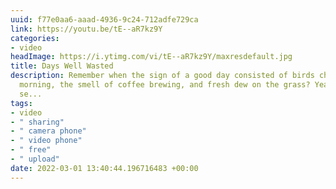 ```yaml
---
uuid: f77e0aa6-aaad-4936-9c24-712adfe729ca
link: https://youtu.be/tE--aR7kz9Y
categories:
- video
headImage: https://i.ytimg.com/vi/tE--aR7kz9Y/maxresdefault.jpg
title: Days Well Wasted
description: Remember when the sign of a good day consisted of birds chirping in the
  morning, the smell of coffee brewing, and fresh dew on the grass? Yeah, maybe that
  se...
tags:
- video
- " sharing"
- " camera phone"
- " video phone"
- " free"
- " upload"
date: 2022-03-01 13:40:44.196716483 +00:00
---
```

